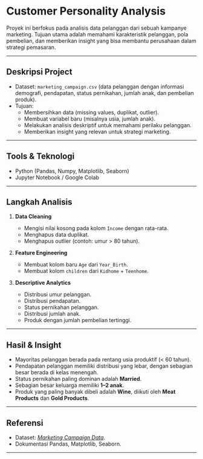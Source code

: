 # Customer Personality Analysis

Proyek ini berfokus pada analisis data pelanggan dari sebuah kampanye marketing. Tujuan utama adalah memahami karakteristik pelanggan, pola pembelian, dan memberikan insight yang bisa membantu perusahaan dalam strategi pemasaran.

---

## Deskripsi Project
- Dataset: `marketing_campaign.csv` (data pelanggan dengan informasi demografi, pendapatan, status pernikahan, jumlah anak, dan pembelian produk).
- Tujuan: 
  - Membersihkan data (missing values, duplikat, outlier).
  - Membuat variabel baru (misalnya usia, jumlah anak).
  - Melakukan analisis deskriptif untuk memahami perilaku pelanggan.
  - Memberikan insight yang relevan untuk strategi marketing.

---

## Tools & Teknologi
- Python (Pandas, Numpy, Matplotlib, Seaborn)
- Jupyter Notebook / Google Colab

---

## Langkah Analisis
1. **Data Cleaning**
   - Mengisi nilai kosong pada kolom `Income` dengan rata-rata.
   - Menghapus data duplikat.
   - Menghapus outlier (contoh: umur > 80 tahun).

2. **Feature Engineering**
   - Membuat kolom baru `Age` dari `Year_Birth`.
   - Membuat kolom `children` dari `Kidhome` + `Teenhome`.

3. **Descriptive Analytics**
   - Distribusi umur pelanggan.
   - Distribusi pendapatan.
   - Status pernikahan pelanggan.
   - Distribusi jumlah anak.
   - Produk dengan jumlah pembelian tertinggi.

---

## Hasil & Insight
- Mayoritas pelanggan berada pada rentang usia produktif (< 60 tahun).
- Pendapatan pelanggan memiliki distribusi yang lebar, dengan sebagian besar berada di kelas menengah.
- Status pernikahan paling dominan adalah **Married**.
- Sebagian besar keluarga memiliki **1–2 anak**.
- Produk yang paling banyak dibeli adalah **Wine**, diikuti oleh **Meat Products** dan **Gold Products**.

---

## Referensi
- Dataset: [*Marketing Campaign Data*](https://www.kaggle.com/datasets/imakash3011/customer-personality-analysis).
- Dokumentasi Pandas, Matplotlib, Seaborn.

---


